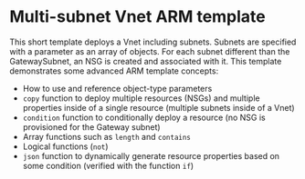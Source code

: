 # Multi-subnet Vnet ARM template

This short template deploys a Vnet including subnets. Subnets are specified with a parameter as an array of objects. For each subnet different than the GatewaySubnet, an NSG is created and associated with it. This template demonstrates some advanced ARM template concepts:

* How to use and reference object-type parameters
* `copy` function to deploy multiple resources (NSGs) and multiple properties inside of a single resource (multiple subnets inside of a Vnet)
* `condition` function to conditionally deploy a resource (no NSG is provisioned for the Gateway subnet)
* Array functions such as `length` and `contains`
* Logical functions (`not`)
* `json` function to dynamically generate resource properties based on some condition (verified with the function `if`)

